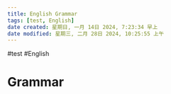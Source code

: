 ```yaml
---
title: English Grammar
tags: [test, English]
date created: 星期日, 一月 14日 2024, 7:23:34 早上
date modified: 星期三, 二月 28日 2024, 10:25:55 上午
---
```


#test #English 

# Grammar
